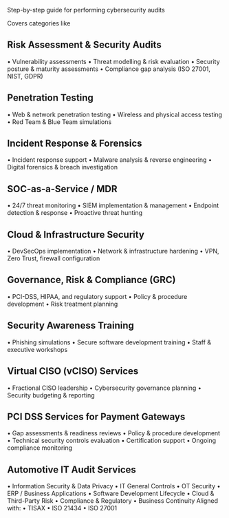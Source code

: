 Step-by-step guide for performing cybersecurity audits

Covers categories like
## Risk Assessment & Security Audits
•	Vulnerability assessments
•	Threat modelling & risk evaluation
•	Security posture & maturity assessments
•	Compliance gap analysis (ISO 27001, NIST, GDPR)

## Penetration Testing
•	Web & network penetration testing
•	Wireless and physical access testing
•	Red Team & Blue Team simulations

## Incident Response & Forensics
•	Incident response support
•	Malware analysis & reverse engineering
•	Digital forensics & breach investigation

## SOC-as-a-Service / MDR
•	24/7 threat monitoring
•	SIEM implementation & management
•	Endpoint detection & response
•	Proactive threat hunting

## Cloud & Infrastructure Security
•	DevSecOps implementation
•	Network & infrastructure hardening
•	VPN, Zero Trust, firewall configuration

## Governance, Risk & Compliance (GRC)
•	PCI-DSS, HIPAA, and regulatory support
•	Policy & procedure development
•	Risk treatment planning

## Security Awareness Training
•	Phishing simulations
•	Secure software development training
•	Staff & executive workshops

## Virtual CISO (vCISO) Services
•	Fractional CISO leadership
•	Cybersecurity governance planning
•	Security budgeting & reporting

## PCI DSS Services for Payment Gateways
•	Gap assessments & readiness reviews
•	Policy & procedure development
•	Technical security controls evaluation
•	Certification support
•	Ongoing compliance monitoring

## Automotive IT Audit Services
•	Information Security & Data Privacy
•	IT General Controls
•	OT Security
•	ERP / Business Applications
•	Software Development Lifecycle
•	Cloud & Third-Party Risk
•	Compliance & Regulatory
•	Business Continuity
Aligned with:
•	TISAX
•	ISO 21434
•	ISO 27001
